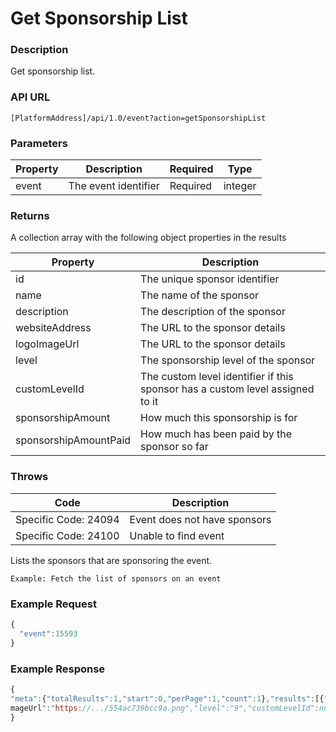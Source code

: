 # Get Sponsorship List

### Description

Get sponsorship list.

### API URL

`[PlatformAddress]/api/1.0/event?action=getSponsorshipList`

### Parameters

| Property | Description | Required | Type |
| --- | --- | --- | --- |
| event | The event identifier | Required | integer |

### Returns

A collection array with the following object properties in the results

| Property | Description |
| --- | --- |
| id | The unique sponsor identifier |
| name | The name of the sponsor |
| description | The description of the sponsor |
| websiteAddress | The URL to the sponsor details |
| logoImageUrl | The URL to the sponsor details |
| level | The sponsorship level of the sponsor |
| customLevelId | The custom level identifier if this sponsor has a custom level assigned to it |
| sponsorshipAmount | How much this sponsorship is for |
| sponsorshipAmountPaid | How much has been paid by the sponsor so far |

### Throws

| Code | Description |
| --- | --- |
| Specific Code: 24094 | Event does not have sponsors |
| Specific Code: 24100 | Unable to find event |

Lists the sponsors that are sponsoring the event.

`Example: Fetch the list of sponsors on an event`

### Example Request

```javascript
{
  "event":15593
}
```

### Example Response

```javascript
{
"meta":{"totalResults":1,"start":0,"perPage":1,"count":1},"results":[{"id":"1","name":"Test Sponsor for event 1","description":"...","websiteAddress":"www.sponsor1.com","logoI
mageUrl":"https://.../554ac739bcc9a.png","level":"9","customLevelId":null,"sponsorshipAmount":"44","sponsorshipAmountPaid":"4"}]
}
```

